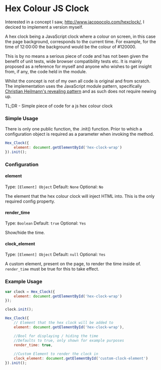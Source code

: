 Hex Colour JS Clock
============


Interested in a concept I saw, http://www.jacopocolo.com/hexclock/, I deciced to implement a version myself.

A hex clock being a JavaScript clock where a colour on screen, in this case the page background, corresponds to the current time. For example, for the time of 12:00:00 the background would be the colour of #120000.

This is by no means a serious piece of code and has not been given the benefit of unit tests, wide browser compatibility tests etc. It is mainly proposed as a reference for myself and anyone who wishes to get insight from, if any, the code held in the module. 

Whilst the concept is not of my own all code is original and from scratch. The implementation uses the JavaScript module pattern, specifically [Christian Heilmann's revealing pattern](http://addyosmani.com/resources/essentialjsdesignpatterns/book/#revealingmodulepatternjavascript "Revealing Pattern reference") and as such does not require newing up.

TL;DR - Simple piece of code for a js hex colour clock


### Simple Usage

There is only one public function, the .init() function. Prior to which a configuration object is required as a parameter when invoking the method.

```js
Hex_Clock({
    element: document.getElementById('hex-clock-wrap')
}).init();
```

### Configuration


#### element

Type: `[Element] Object`
Default: `None`
Optional: `No`

The element that the hex colour clock will inject HTML into. 
This is the only required config property.


#### render_time

Type: `Boolean`
Default: `true`
Optional: `Yes`

Show/hide the time.


#### clock_element

Type: `[Element] Object`
Default: `null`
Optional: `Yes`

A custom element, present on the page, to render the time inside of. `render_time` must be true for this to take effect.


### Example Usage
```js
var clock = Hex_Clock({
    element: document.getElementById('hex-clock-wrap')
});

clock.init();
```
```js
Hex_Clock({
    // Element that the hex clock will be added to
    element: document.getElementById('hex-clock-wrap'),

    //Bool for displaying / hiding the time
    //Defaults to true, only shown for example purposes
    render_time: true,
        
    //Custom Element to render the clock in
    clock_element: document.getElementById('custom-clock-element')
}).init();
```

